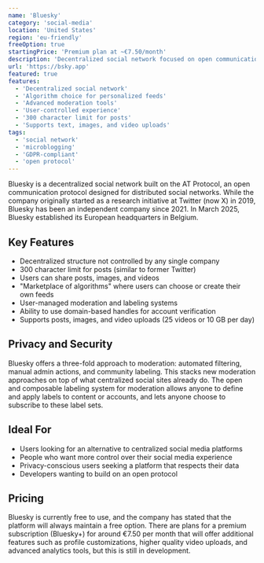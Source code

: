 ```yaml
---
name: 'Bluesky'
category: 'social-media'
location: 'United States'
region: 'eu-friendly'
freeOption: true
startingPrice: 'Premium plan at ~€7.50/month'
description: 'Decentralized social network focused on open communication and user-controlled experience.'
url: 'https://bsky.app'
featured: true
features:
  - 'Decentralized social network'
  - 'Algorithm choice for personalized feeds'
  - 'Advanced moderation tools'
  - 'User-controlled experience'
  - '300 character limit for posts'
  - 'Supports text, images, and video uploads'
tags:
  - 'social network'
  - 'microblogging'
  - 'GDPR-compliant'
  - 'open protocol'
---
```


Bluesky is a decentralized social network built on the AT Protocol, an open communication protocol designed for distributed social networks. While the company originally started as a research initiative at Twitter (now X) in 2019, Bluesky has been an independent company since 2021. In March 2025, Bluesky established its European headquarters in Belgium.

## Key Features

- Decentralized structure not controlled by any single company
- 300 character limit for posts (similar to former Twitter)
- Users can share posts, images, and videos
- "Marketplace of algorithms" where users can choose or create their own feeds
- User-managed moderation and labeling systems
- Ability to use domain-based handles for account verification
- Supports posts, images, and video uploads (25 videos or 10 GB per day)

## Privacy and Security

Bluesky offers a three-fold approach to moderation: automated filtering, manual admin actions, and community labeling. This stacks new moderation approaches on top of what centralized social sites already do. The open and composable labeling system for moderation allows anyone to define and apply labels to content or accounts, and lets anyone choose to subscribe to these label sets.

## Ideal For

- Users looking for an alternative to centralized social media platforms
- People who want more control over their social media experience
- Privacy-conscious users seeking a platform that respects their data
- Developers wanting to build on an open protocol

## Pricing

Bluesky is currently free to use, and the company has stated that the platform will always maintain a free option. There are plans for a premium subscription (Bluesky+) for around €7.50 per month that will offer additional features such as profile customizations, higher quality video uploads, and advanced analytics tools, but this is still in development.